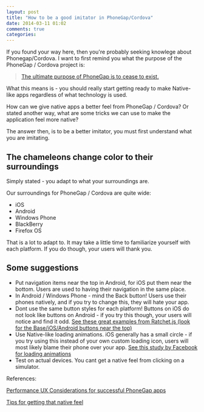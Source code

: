 ```yaml
---
layout: post
title: "How to be a good imitator in PhoneGap/Cordova"
date: 2014-03-11 01:02
comments: true
categories: 
---
```


If you found your way here, then you're probably seeking knowlege about Phonegap/Cordova. I want to first remind you what the purpose of the PhoneGap / Cordova project is:

> [The ultimate purpose of PhoneGap is to cease to exist.](http://phonegap.com/2012/05/09/phonegap-beliefs-goals-and-philosophy/)

What this means is - you should really start getting ready to make Native-like apps regardless of what technology is used.

How can we give native apps a better feel from PhoneGap / Cordova? Or stated another way, what are some tricks we can use to make the application feel more native? 

The answer then, is to be a better imitator, you must first understand what you are imitating.

## The chameleons change color to their surroundings

Simply stated - you adapt to what your surroundings are. 

Our surroundings for PhoneGap / Cordova are quite wide:

* iOS
* Android
* Windows Phone
* BlackBerry
* Firefox OS

That is a lot to adapt to. It may take a little time to familiarize yourself with each platform. If you do though, your users will thank you.


## Some suggestions

* Put navigation items near the top in Android, for iOS put them near the bottom. Users are used to having their navigation in the same place.
* In Android / Windows Phone - mind the Back button! Users use their phones natively, and if you try to change this, they will hate your app.
* Dont use the same button styles for each platform! Buttons on iOS do not look like buttons on Android - if you try this though, your users will notice and find it odd. [See these great examples from Ratchet.js (look for the Base/iOS/Android buttons near the top)](http://goratchet.com/components/)
* Use Native-like loading animations. iOS generally has a small circle - if you try using this instead of your own custom loading icon, users will most likely blame their phone over your app. [See this study by Facebook for loading animations](http://mercury.io/blog/the-psychology-of-waiting-loading-animations-and-facebook)
* Test on actual devices. You cant get a native feel from clicking on a simulator.


References:

[Performance UX Considerations for successful PhoneGap apps](http://www.tricedesigns.com/2013/03/11/performance-ux-considerations-for-successful-phonegap-apps/)

[Tips for getting that native feel](http://www.mikedellanoce.com/2012/09/10-tips-for-getting-that-native-ios.html)

